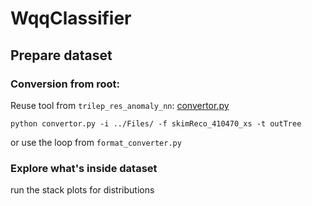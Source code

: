 # WqqClassifier


## Prepare dataset

### Conversion from root:
Reuse tool from ```trilep_res_anomaly_nn```:  [convertor.py](https://github.com/grevtsovkirill/trilep_res_anomaly_nn/blob/master/Files/convertor.py)
```
python convertor.py -i ../Files/ -f skimReco_410470_xs -t outTree
```

or use the loop from ```format_converter.py```


### Explore what's inside dataset
run the stack plots for distributions
